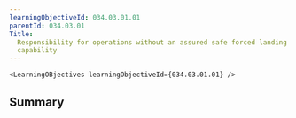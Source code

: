 ```yaml
---
learningObjectiveId: 034.03.01.01
parentId: 034.03.01
Title:
  Responsibility for operations without an assured safe forced landing
  capability
---
```


```tsx eval
<LearningOBjectives learningObjectiveId={034.03.01.01} />
```

## Summary
